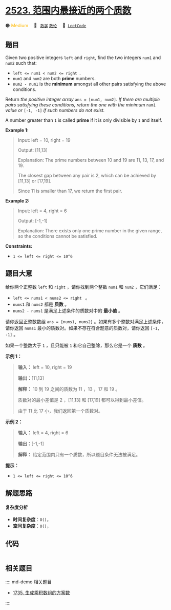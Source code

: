 # [2523. 范围内最接近的两个质数](https://leetcode.com/problems/closest-prime-numbers-in-range)

🟠 <font color=#ffb800>Medium</font>&emsp; 🔖&ensp; [`数学`](/leetcode/outline/tag/math.md) [`数论`](/leetcode/outline/tag/number-theory.md)&emsp; 🔗&ensp;[`LeetCode`](https://leetcode.com/problems/closest-prime-numbers-in-range)


## 题目

Given two positive integers `left` and `right`, find the two integers `num1`
and `num2` such that:

  * `left <= num1 < num2 <= right `.
  * `num1` and `num2` are both **prime** numbers.
  * `num2 - num1` is the **minimum** amongst all other pairs satisfying the above conditions.

Return _the positive integer array_ `ans = [num1, num2]`. _If there are
multiple pairs satisfying these conditions, return the one with the minimum_
`num1` _value or_ `[-1, -1]` _if such numbers do not exist._

A number greater than `1` is called **prime** if it is only divisible by `1`
and itself.



**Example 1:**

> Input: left = 10, right = 19
> 
> Output: [11,13]
> 
> Explanation: The prime numbers between 10 and 19 are 11, 13, 17, and 19.
> 
> The closest gap between any pair is 2, which can be achieved by [11,13] or [17,19].
> 
> Since 11 is smaller than 17, we return the first pair.

**Example 2:**

> Input: left = 4, right = 6
> 
> Output: [-1,-1]
> 
> Explanation: There exists only one prime number in the given range, so the conditions cannot be satisfied.

**Constraints:**

  * `1 <= left <= right <= 10^6`




## 题目大意

给你两个正整数 `left` 和 `right` ，请你找到两个整数 `num1` 和 `num2` ，它们满足：

  * `left <= nums1 < nums2 <= right ` 。
  * `nums1` 和 `nums2` 都是 **质数**  。
  * `nums2 - nums1` 是满足上述条件的质数对中的 **最小值**  。

请你返回正整数数组 `ans = [nums1, nums2]` 。如果有多个整数对满足上述条件，请你返回 `nums1`
最小的质数对。如果不存在符合题意的质数对，请你返回 `[-1, -1]` 。

如果一个整数大于 `1` ，且只能被 `1` 和它自己整除，那么它是一个 **质数** 。



**示例 1：**

> 
> 
> 
> 
> 
> **输入：** left = 10, right = 19
> 
> **输出：**[11,13]
> 
> **解释：** 10 到 19 之间的质数为 11 ，13 ，17 和 19 。
> 
> 质数对的最小差值是 2 ，[11,13] 和 [17,19] 都可以得到最小差值。
> 
> 由于 11 比 17 小，我们返回第一个质数对。
> 
> 

**示例 2：**

> 
> 
> 
> 
> 
> **输入：** left = 4, right = 6
> 
> **输出：**[-1,-1]
> 
> **解释：** 给定范围内只有一个质数，所以题目条件无法被满足。
> 
> 



**提示：**

  * `1 <= left <= right <= 10^6`


## 解题思路

#### 复杂度分析

- **时间复杂度**：`O()`，
- **空间复杂度**：`O()`，

## 代码

```javascript

```

## 相关题目

:::: md-demo 相关题目
- [1735. 生成乘积数组的方案数](https://leetcode.com/problems/count-ways-to-make-array-with-product)

::::
